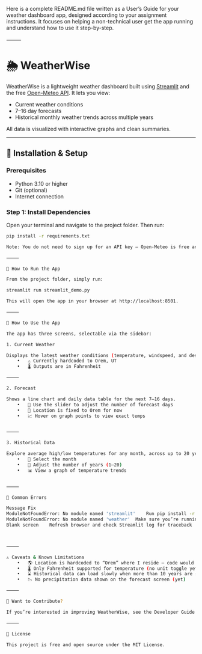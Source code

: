Here is a complete README.md file written as a User’s Guide for your weather dashboard app, designed according to your assignment instructions. It focuses on helping a non-technical user get the app running and understand how to use it step-by-step.

⸻



# 🌦 WeatherWise

WeatherWise is a lightweight weather dashboard built using [Streamlit](https://streamlit.io) and the free [Open-Meteo API](https://open-meteo.com/). It lets you view:

- Current weather conditions
- 7–16 day forecasts
- Historical monthly weather trends across multiple years

All data is visualized with interactive graphs and clean summaries.

---

## 🔧 Installation & Setup

### Prerequisites

- Python 3.10 or higher
- Git (optional)
- Internet connection

### Step 1: Install Dependencies

Open your terminal and navigate to the project folder. Then run:

```bash
pip install -r requirements.txt

Note: You do not need to sign up for an API key — Open-Meteo is free and keyless!

⸻

🚀 How to Run the App

From the project folder, simply run:

streamlit run streamlit_demo.py

This will open the app in your browser at http://localhost:8501.

⸻

🧭 How to Use the App

The app has three screens, selectable via the sidebar:

1. Current Weather

Displays the latest weather conditions (temperature, windspeed, and description) for a default location.
	•	⚠️ Currently hardcoded to Orem, UT
	•	🌡 Outputs are in Fahrenheit

⸻

2. Forecast

Shows a line chart and daily data table for the next 7–16 days.
	•	📅 Use the slider to adjust the number of forecast days
	•	🧭 Location is fixed to Orem for now
	•	📈 Hover on graph points to view exact temps


⸻

3. Historical Data

Explore average high/low temperatures for any month, across up to 20 years of data.
	•	📆 Select the month
	•	🔢 Adjust the number of years (1–20)
	•	📊 View a graph of temperature trends


⸻

🧩 Common Errors

Message	Fix
ModuleNotFoundError: No module named 'streamlit'	Run pip install -r requirements.txt
ModuleNotFoundError: No module named 'weather'	Make sure you’re running streamlit_demo.py from the root folder
Blank screen	Refresh browser and check Streamlit log for traceback



⸻

⚠️ Caveats & Known Limitations
	•	🌎 Location is hardcoded to “Orem” where I reside — code would need to be updated if this was deployed
	•	🌡 Only Fahrenheit supported for temperature (no unit toggle yet)
	•	⌛ Historical data can load slowly when more than 10 years are selected
	•	📉 No precipitation data shown on the forecast screen (yet)

⸻

🤝 Want to Contribute?

If you’re interested in improving WeatherWise, see the Developer Guide for an overview of the code structure and suggestions for future enhancements.

⸻

📄 License

This project is free and open source under the MIT License.
